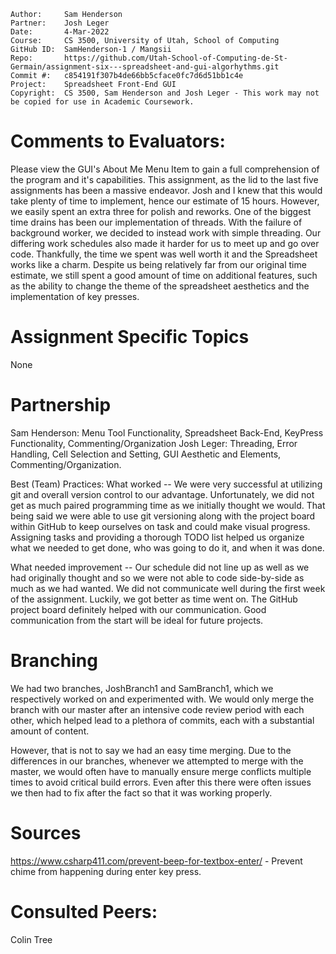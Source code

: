 ```
Author:     Sam Henderson
Partner:    Josh Leger
Date:       4-Mar-2022
Course:     CS 3500, University of Utah, School of Computing
GitHub ID:  SamHenderson-1 / Mangsii
Repo:       https://github.com/Utah-School-of-Computing-de-St-Germain/assignment-six---spreadsheet-and-gui-algorhythms.git
Commit #:   c854191f307b4de66bb5cface0fc7d6d51bb1c4e
Project:    Spreadsheet Front-End GUI 
Copyright:  CS 3500, Sam Henderson and Josh Leger - This work may not be copied for use in Academic Coursework.
```

# Comments to Evaluators:
Please view the GUI's About Me Menu Item to gain a full comprehension of the program and it's capabilities. This 
assignment, as the lid to the last five assignments has been a massive endeavor. Josh and I knew that this would 
take plenty of time to implement, hence our estimate of 15 hours. However, we easily spent an extra three for 
polish and reworks. One of the biggest time drains has been our implementation of threads. With the failure of 
background worker, we decided to instead work with simple threading. Our differing work schedules also made it 
harder for us to meet up and go over code. Thankfully, the time we spent was well worth it and the Spreadsheet
works like a charm. Despite us being relatively far from our original time estimate, we still spent a good amount 
of time on additional features, such as the ability to change the theme of the spreadsheet aesthetics and the 
implementation of key presses. 

# Assignment Specific Topics
None

# Partnership
Sam Henderson: Menu Tool Functionality, Spreadsheet Back-End, KeyPress Functionality, Commenting/Organization
Josh Leger: Threading, Error Handling, Cell Selection and Setting, GUI Aesthetic and Elements, Commenting/Organization.

Best (Team) Practices:
What worked -- We were very successful at utilizing git and overall version control to our advantage. Unfortunately, 
we did not get as much paired programming time as we initially thought we would. That being said we were able to use git versioning
along with the project board within GitHub to keep ourselves on task and could make visual progress. Assigning tasks and 
providing a thorough TODO list helped us organize what we needed to get done, who was going to do it, and when it was done. 

What needed improvement -- Our schedule did not line up as well as we had originally thought and so we were not able to code 
side-by-side as much as we had wanted. We did not communicate well during the first week of the assignment. Luckily, we got better 
as time went on. The GitHub project board definitely helped with our communication. Good communication from the start will 
be ideal for future projects.

# Branching
We had two branches, JoshBranch1 and SamBranch1, which we respectively worked on and experimented with. We would 
only merge the branch with our master after an intensive code review period with each other, which helped lead 
to a plethora of commits, each with a substantial amount of content.

However, that is not to say we had an easy time merging. Due to the differences in our branches, whenever we 
attempted to merge with the master, we would often have to manually ensure merge conflicts multiple times to avoid
critical build errors. Even after this there were often issues we then had to fix after the fact so that it was 
working properly.

# Sources
https://www.csharp411.com/prevent-beep-for-textbox-enter/ - Prevent chime from happening during enter key press.

# Consulted Peers:
Colin Tree


